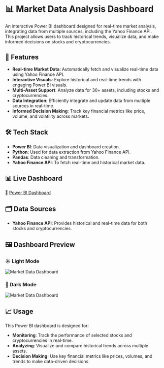 # 📊 Market Data Analysis Dashboard

An interactive Power BI dashboard designed for real-time market analysis, integrating data from multiple sources, including the Yahoo Finance API. This project allows users to track historical trends, visualize data, and make informed decisions on stocks and cryptocurrencies.

## 🚀 Features

- **Real-time Market Data**: Automatically fetch and visualize real-time data using Yahoo Finance API.
- **Interactive Visuals**: Explore historical and real-time trends with engaging Power BI visuals.
- **Multi-Asset Support**: Analyze data for 30+ assets, including stocks and cryptocurrencies.
- **Data Integration**: Efficiently integrate and update data from multiple sources in real-time.
- **Informed Decision Making**: Track key financial metrics like price, volume, and volatility across markets.

## 🛠️ Tech Stack

- **Power BI**: Data visualization and dashboard creation.
- **Python**: Used for data extraction from Yahoo Finance API.
- **Pandas**: Data cleaning and transformation.
- **Yahoo Finance API**: To fetch real-time and historical market data.

## 📊 Live Dashboard

🔗 [Power BI Dashboard](https://app.powerbi.com/groups/me/reports/0fec8cee-44cc-4369-9827-cb8e473d7cbc/c598a918631d2b97a393?experience=power-bi)

## 🗂️ Data Sources

- **Yahoo Finance API**: Provides historical and real-time data for both stocks and cryptocurrencies.

## 🖼️ Dashboard Preview


### ☀️ Light Mode




![Market Data Dashboard](https://i.postimg.cc/Vvk5KyPR/Dashboard-image.png)


### 🌙 Dark Mode




![Market Data Dashboard](https://i.postimg.cc/HsjV5C2W/Dashboard-dark.png)




## 📈 Usage

This Power BI dashboard is designed for:
- **Monitoring**: Track the performance of selected stocks and cryptocurrencies in real-time.
- **Analyzing**: Visualize and compare historical trends across multiple assets.
- **Decision Making**: Use key financial metrics like prices, volumes, and trends to make data-driven decisions.

